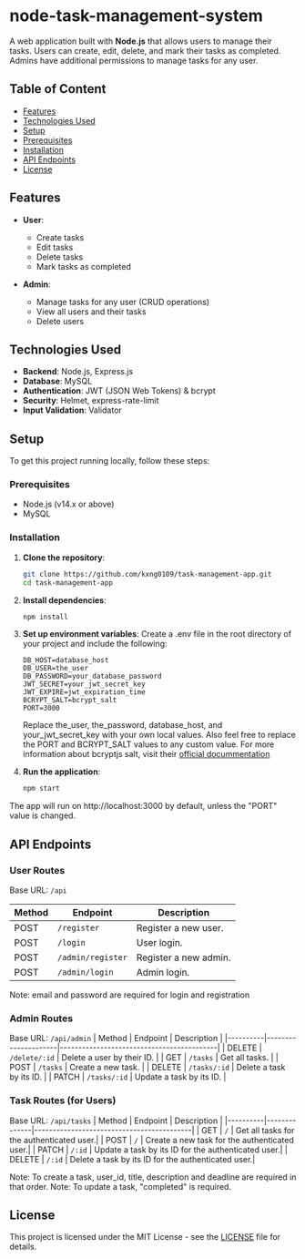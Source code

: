 # node-task-management-system

A web application built with **Node.js** that allows users to manage their tasks. Users can create, edit, delete, and mark their tasks as completed. Admins have additional permissions to manage tasks for any user.

## Table of Content
- <a href="#features">Features</a>
- <a href="#technologies-used">Technologies Used</a>
- <a href="#setup">Setup</a>
- <a href="#prerequisites">Prerequisites</a>
- <a href="#installation">Installation</a>
- <a href="#api-endpoints">API Endpoints</a>
- <a href="#license">License</a>


## Features

- **User**:
  - Create tasks
  - Edit tasks
  - Delete tasks
  - Mark tasks as completed
  
- **Admin**:
  - Manage tasks for any user (CRUD operations)
  - View all users and their tasks
  - Delete users

## Technologies Used

- **Backend**: Node.js, Express.js
- **Database**: MySQL
- **Authentication**: JWT (JSON Web Tokens) & bcrypt
- **Security**: Helmet, express-rate-limit
- **Input Validation**: Validator

## Setup

To get this project running locally, follow these steps:

### Prerequisites

- Node.js (v14.x or above)
- MySQL

### Installation

1. **Clone the repository**:
   ```bash
   git clone https://github.com/kxng0109/task-management-app.git
   cd task-management-app
   ```
2. **Install dependencies**:
	```bash
	npm install
	```

3. **Set up environment variables**:
	Create a .env file in the root directory of your project and include the following:

	```plaintext
	DB_HOST=database_host
	DB_USER=the_user
	DB_PASSWORD=your_database_password
	JWT_SECRET=your_jwt_secret_key
	JWT_EXPIRE=jwt_expiration_time
	BCRYPT_SALT=bcrypt_salt
	PORT=3000
	```
	Replace the_user, the_password, database_host, and your_jwt_secret_key with your own local values. Also feel free to replace the PORT and BCRYPT_SALT values to any custom value.
	For more information about bcryptjs salt, visit their <a href="https://www.npmjs.com/package/bcryptjs">official docummentation</a>

4. **Run the application**:

	```bash
	npm start
	```
The app will run on http://localhost:3000 by default, unless the "PORT" value is changed.

## API Endpoints
### User Routes
Base URL: ```/api```

| Method   | Endpoint          | Description                          |
|----------|-------------------|--------------------------------------|
| POST     | `/register`       | Register a new user.                |
| POST     | `/login`          | User login.                         |
| POST     | `/admin/register` | Register a new admin.               |
| POST     | `/admin/login`    | Admin login.                        |

Note: email and password are required for login and registration

### Admin Routes
Base URL: ```/api/admin```
| Method   | Endpoint            | Description                               |
|----------|---------------------|-------------------------------------------|
| DELETE   | `/delete/:id`       | Delete a user by their ID.               |
| GET      | `/tasks`            | Get all tasks.                           |
| POST     | `/tasks`            | Create a new task.                       |
| DELETE   | `/tasks/:id`        | Delete a task by its ID.                 |
| PATCH    | `/tasks/:id`        | Update a task by its ID.                 |

### Task Routes (for Users)
Base URL: ```/api/tasks```
| Method   | Endpoint     | Description                               |
|----------|--------------|-------------------------------------------|
| GET      | `/`          | Get all tasks for the authenticated user.|
| POST     | `/`          | Create a new task for the authenticated user.|
| PATCH    | `/:id`       | Update a task by its ID for the authenticated user.|
| DELETE   | `/:id`       | Delete a task by its ID for the authenticated user.|

Note: To create a task, user_id, title, description and deadline are required in that order.
Note: To update a task, "completed" is required.

## License

This project is licensed under the MIT License - see the <a href="/LICENSE">LICENSE</a> file for details.

